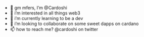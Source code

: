 - 👋 gm mfers, I’m @Cardoshi
- 👀 i’m interested in all things web3
- 🌱 i’m currently learning to be a dev
- 💞️ i’m looking to collaborate on some sweet dapps on cardano
- 📫 how to reach me? @cardoshi on twitter

<!---
Cardoshi/Cardoshi is a ✨ special ✨ repository because its `README.md` (this file) appears on your GitHub profile.
You can click the Preview link to take a look at your changes.
--->
